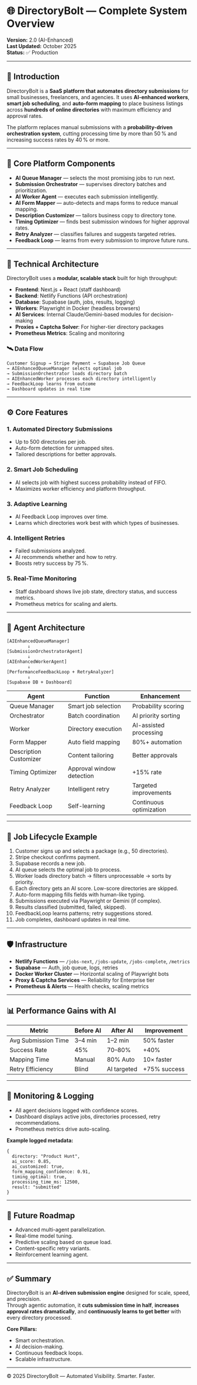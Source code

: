 # 🌐 DirectoryBolt — Complete System Overview

**Version:** 2.0 (AI-Enhanced)  
**Last Updated:** October 2025  
**Status:** ✅ Production

---

## 🧭 Introduction

DirectoryBolt is a **SaaS platform that automates directory submissions** for small businesses, freelancers, and agencies. It uses **AI-enhanced workers**, **smart job scheduling**, and **auto-form mapping** to place business listings across **hundreds of online directories** with maximum efficiency and approval rates.

The platform replaces manual submissions with a **probability-driven orchestration system**, cutting processing time by more than 50 % and increasing success rates by 40 % or more.

---

## 🧰 Core Platform Components

- **AI Queue Manager** — selects the most promising jobs to run next.  
- **Submission Orchestrator** — supervises directory batches and prioritization.  
- **AI Worker Agent** — executes each submission intelligently.  
- **AI Form Mapper** — auto-detects and maps forms to reduce manual mapping.  
- **Description Customizer** — tailors business copy to directory tone.  
- **Timing Optimizer** — finds best submission windows for higher approval rates.  
- **Retry Analyzer** — classifies failures and suggests targeted retries.  
- **Feedback Loop** — learns from every submission to improve future runs.

---

## 🧱 Technical Architecture

DirectoryBolt uses a **modular, scalable stack** built for high throughput:

- **Frontend**: Next.js + React (staff dashboard)  
- **Backend**: Netlify Functions (API orchestration)  
- **Database**: Supabase (auth, jobs, results, logging)  
- **Workers**: Playwright in Docker (headless browsers)  
- **AI Services**: Internal Claude/Gemini-based modules for decision-making  
- **Proxies + Captcha Solver**: For higher-tier directory packages  
- **Prometheus Metrics**: Scaling and monitoring

### 🛰️ Data Flow

```
Customer Signup → Stripe Payment → Supabase Job Queue
→ AIEnhancedQueueManager selects optimal job
→ SubmissionOrchestrator loads directory batch
→ AIEnhancedWorker processes each directory intelligently
→ FeedbackLoop learns from outcome
→ Dashboard updates in real time
```

---

## ⚙️ Core Features

### 1. Automated Directory Submissions
- Up to 500 directories per job.  
- Auto-form detection for unmapped sites.  
- Tailored descriptions for better approvals.

### 2. Smart Job Scheduling
- AI selects job with highest success probability instead of FIFO.  
- Maximizes worker efficiency and platform throughput.

### 3. Adaptive Learning
- AI Feedback Loop improves over time.  
- Learns which directories work best with which types of businesses.

### 4. Intelligent Retries
- Failed submissions analyzed.  
- AI recommends whether and how to retry.  
- Boosts retry success by 75 %.

### 5. Real-Time Monitoring
- Staff dashboard shows live job state, directory status, and success metrics.  
- Prometheus metrics for scaling and alerts.

---

## 🧠 Agent Architecture

```
[AIEnhancedQueueManager]
        ↓
[SubmissionOrchestratorAgent]
        ↓
[AIEnhancedWorkerAgent]
        ↓
[PerformanceFeedbackLoop + RetryAnalyzer]
        ↓
[Supabase DB + Dashboard]
```

| Agent | Function | Enhancement |
|-------|-----------|-------------|
| Queue Manager | Smart job selection | Probability scoring |
| Orchestrator | Batch coordination | AI priority sorting |
| Worker | Directory execution | AI-assisted processing |
| Form Mapper | Auto field mapping | 80%+ automation |
| Description Customizer | Content tailoring | Better approvals |
| Timing Optimizer | Approval window detection | +15% rate |
| Retry Analyzer | Intelligent retry | Targeted improvements |
| Feedback Loop | Self-learning | Continuous optimization |

---

## 🧾 Job Lifecycle Example

1. Customer signs up and selects a package (e.g., 50 directories).  
2. Stripe checkout confirms payment.  
3. Supabase records a new job.  
4. AI queue selects the optimal job to process.  
5. Worker loads directory batch → filters unprocessable → sorts by priority.  
6. Each directory gets an AI score. Low-score directories are skipped.  
7. Auto-form mapping fills fields with human-like typing.  
8. Submissions executed via Playwright or Gemini (if complex).  
9. Results classified (submitted, failed, skipped).  
10. FeedbackLoop learns patterns; retry suggestions stored.  
11. Job completes, dashboard updates in real time.

---

## 🛡️ Infrastructure

- **Netlify Functions** — `/jobs-next`, `/jobs-update`, `/jobs-complete`, `/metrics`  
- **Supabase** — Auth, job queue, logs, retries  
- **Docker Worker Cluster** — Horizontal scaling of Playwright bots  
- **Proxy & Captcha Services** — Reliability for Enterprise tier  
- **Prometheus & Alerts** — Health checks, scaling metrics

---

## 📊 Performance Gains with AI

| Metric | Before AI | After AI | Improvement |
|--------|-----------|----------|-------------|
| Avg Submission Time | 3–4 min | 1–2 min | 50% faster |
| Success Rate | 45% | 70–80% | +40% |
| Mapping Time | Manual | 80% Auto | 10× faster |
| Retry Efficiency | Blind | AI targeted | +75% success |

---

## 🧭 Monitoring & Logging

- All agent decisions logged with confidence scores.  
- Dashboard displays active jobs, directories processed, retry recommendations.  
- Prometheus metrics drive auto-scaling.

**Example logged metadata:**  
```
{
  directory: "Product Hunt",
  ai_score: 0.85,
  ai_customized: true,
  form_mapping_confidence: 0.91,
  timing_optimal: true,
  processing_time_ms: 12500,
  result: "submitted"
}
```

---

## 🧭 Future Roadmap

- Advanced multi-agent parallelization.  
- Real-time model tuning.  
- Predictive scaling based on queue load.  
- Content-specific retry variants.  
- Reinforcement learning agent.

---

## ✅ Summary

DirectoryBolt is an **AI-driven submission engine** designed for scale, speed, and precision.  
Through agentic automation, it **cuts submission time in half**, **increases approval rates dramatically**, and **continuously learns to get better** with every directory processed.

**Core Pillars:**  
- Smart orchestration.  
- AI decision-making.  
- Continuous feedback loops.  
- Scalable infrastructure.

---

© 2025 DirectoryBolt — Automated Visibility. Smarter. Faster.
